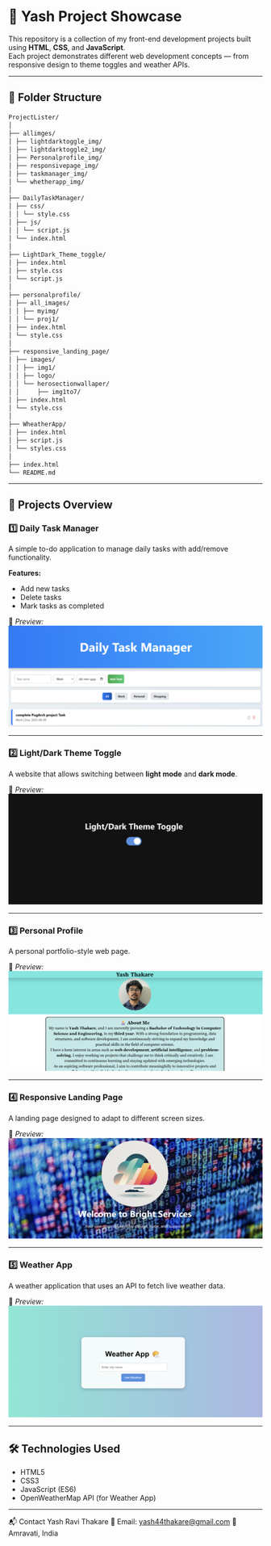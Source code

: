# 🚀 Yash Project Showcase

This repository is a collection of my front-end development projects built using **HTML**, **CSS**, and **JavaScript**.  
Each project demonstrates different web development concepts — from responsive design to theme toggles and weather APIs.

---

## 📂 Folder Structure
```
ProjectLister/
│
├── allimges/
│ ├── lightdarktoggle_img/
│ ├── lightdarktoggle2_img/
│ ├── Personalprofile_img/
│ ├── responsivepage_img/
│ ├── taskmanager_img/
│ └── whetherapp_img/
│
├── DailyTaskManager/
│ ├── css/
│ │ └── style.css
│ ├── js/
│ │ └── script.js
│ └── index.html
│
├── LightDark_Theme_toggle/
│ ├── index.html
│ ├── style.css
│ └── script.js
│
├── personalprofile/
│ ├── all_images/
│ │ ├── myimg/
│ │ └── proj1/
│ ├── index.html
│ └── style.css
│
├── responsive_landing_page/
│ ├── images/
│ │ ├── img1/
│ │ ├── logo/
│ │ └── herosectionwallaper/
│ │     ├── img1to7/
│ ├── index.html
│ └── style.css
│
├── WheatherApp/
│ ├── index.html
│ ├── script.js
│ └── styles.css
│
├── index.html
└── README.md
```
---

## 📌 Projects Overview

### 1️⃣ **Daily Task Manager**
A simple to-do application to manage daily tasks with add/remove functionality.

**Features:**
- Add new tasks
- Delete tasks
- Mark tasks as completed

📸 *Preview:*  
![Task Manager](/allimgs/taskmanager_img.png)

---

### 2️⃣ **Light/Dark Theme Toggle**
A website that allows switching between **light mode** and **dark mode**.

📸 *Preview:*  
![Light/Dark Toggle](/allimgs/lightdarktoggle2_img.png)

---

### 3️⃣ **Personal Profile**
A personal portfolio-style web page.

📸 *Preview:*  
![Personal Profile](/allimgs/personalprofile_img.png)

---

### 4️⃣ **Responsive Landing Page**
A landing page designed to adapt to different screen sizes.

📸 *Preview:*  
![Responsive Page](/allimgs/responsivepage_img.png)

---

### 5️⃣ **Weather App**
A weather application that uses an API to fetch live weather data.

📸 *Preview:*  
![Weather App](/allimgs/whetherapp_img.png)

---

## 🛠️ Technologies Used
- HTML5
- CSS3
- JavaScript (ES6)
- OpenWeatherMap API (for Weather App)

---

📬 Contact
Yash Ravi Thakare
📧 Email: yash44thakare@gmail.com
📍 Amravati, India